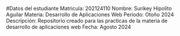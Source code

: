 #Datos del estudiante
Matricula: 202124110 
Nombre: Surikey Hipolito Aguilar 
Materia: Desarrollo de Aplicaciones Web 
Periodo: Otoño 2024 
Descripción: Repositorio creado para las practicas de la materia de desarrollo de aplicaciones web 
Fecha: Agosto 2024
